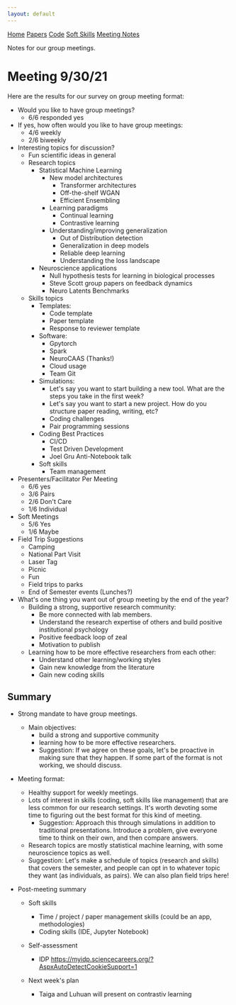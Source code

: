 ```yaml
---
layout: default
---
```


<script src='https://cdnjs.cloudflare.com/ajax/libs/mathjax/2.7.5/latest.js?config=TeX-MML-AM_CHTML' async></script>
<div class="topnav">
  <a href="../group_resources/">Home</a>
  <a href="papers">Papers</a>
  <a href="code">Code</a>
  <a href="soft_skills">Soft Skills</a>
  <a class="active" href="#">Meeting Notes</a>
</div>

Notes for our group meetings. 

# Meeting 9/30/21 

Here are the results for our survey on group meeting format: 

- Would you like to have group meetings? 
    - 6/6 responded yes
- If yes, how often would you like to have group meetings: 
    - 4/6 weekly 
    - 2/6 biweekly
- Interesting topics for discussion? 
    - Fun scientific ideas in general
    - Research topics
        - Statistical Machine Learning
            - New model architectures
                - Transformer architectures
                - Off-the-shelf WGAN
                - Efficient Ensembling
            - Learning paradigms 
                - Continual learning
                - Contrastive learning
            - Understanding/improving generalization
                - Out of Distribution detection
                - Generalization in deep models
                - Reliable deep learning
                - Understanding the loss landscape
        - Neuroscience applications  
            - Null hypothesis tests for learning in biological processes 
            - Steve Scott group papers on feedback dynamics
            - Neuro Latents Benchmarks
    - Skills topics
        - Templates: 
            - Code template
            - Paper template
            - Response to reviewer template
        - Software:
            - Gpytorch 
            - Spark
            - NeuroCAAS (Thanks!)
            - Cloud usage 
            - Team Git
        - Simulations: 
            - Let's say you want to start building a new tool. What are the steps you take in the first week?
            - Let's say you want to start a new project. How do you structure paper reading, writing, etc? 
            - Coding challenges
            - Pair programming sessions
        - Coding Best Practices 
            - CI/CD 
            - Test Driven Development
            - Joel Gru Anti-Notebook talk 
        - Soft skills  
            - Team management
- Presenters/Facilitator Per Meeting 
    - 6/6 yes
    - 3/6 Pairs
    - 2/6 Don't Care
    - 1/6 Individual
- Soft Meetings
    - 5/6 Yes 
    - 1/6 Maybe 
- Field Trip Suggestions     
    - Camping 
    - National Part Visit 
    - Laser Tag
    - Picnic
    - Fun
    - Field trips to parks
    - End of Semester events (Lunches?)
- What's one thing you want out of group meeting by the end of the year?      
    - Building a strong, supportive research community: 
        - Be more connected with lab members.   
        - Understand the research expertise of others and build positive institutional psychology 
        - Positive feedback loop of zeal
        - Motivation to publish
    - Learning how to be more effective researchers from each other:  
        - Understand other learning/working styles
        - Gain new knowledge from the literature 
        - Gain new coding skills


## Summary 

- Strong mandate to have group meetings. 
    - Main objectives: 
        - build a strong and supportive community  
        - learning how to be more effective researchers. 
        - Suggestion: If we agree on these goals, let's be proactive in making sure that they happen. If some part of the format is not working, we should discuss.  
- Meeting format: 
    - Healthy support for weekly meetings.  
    - Lots of interest in skills (coding, soft skills like management) that are less common for our research settings. It's worth devoting some time to figuring out the best format for this kind of meeting.   
        - Suggestion: Approach this through simulations in addition to traditional presentations. Introduce a problem, give everyone time to think on their own, and then compare answers.  
    - Research topics are mostly statistical machine learning, with some neuroscience topics as well.  
    - Suggestion: Let's make a schedule of topics (research and skills) that covers the semester, and people can opt in to whatever topic they want (as individuals, as pairs). We can also plan field trips here!  



- Post-meeting summary

  - Soft skills

    - Time / project / paper management skills (could be an app, methodologies)
    - Coding skills (IDE, Jupyter Notebook)

  - Self-assessment 

    - IDP https://myidp.sciencecareers.org/?AspxAutoDetectCookieSupport=1

  - Next week's plan

    - Taiga and Luhuan will present on contrastiv learning

      